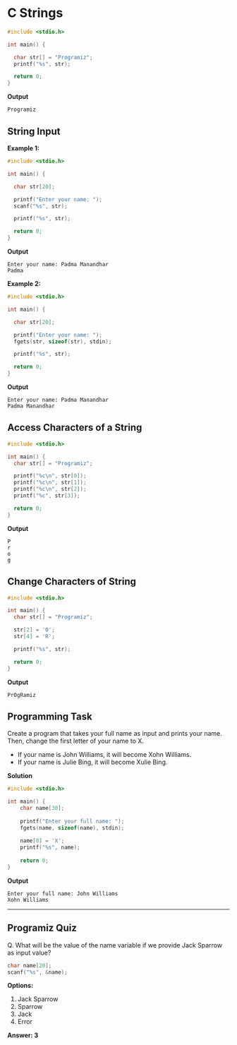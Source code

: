 # C Strings

```c
#include <stdio.h>

int main() {

  char str[] = "Programiz";
  printf("%s", str);

  return 0;
}
```
**Output**
```
Programiz
```

## String Input
**Example 1:**
```c
#include <stdio.h>

int main() {

  char str[20];

  printf("Enter your name: ");
  scanf("%s", str);

  printf("%s", str);

  return 0;
}
```
**Output**
```
Enter your name: Padma Manandhar
Padma
```
**Example 2:**
```c
#include <stdio.h>

int main() {

  char str[20];

  printf("Enter your name: ");
  fgets(str, sizeof(str), stdin);

  printf("%s", str);

  return 0;
}
```

**Output**
```
Enter your name: Padma Manandhar
Padma Manandhar

```
## Access Characters of a String 

```c
#include <stdio.h>

int main() {
  char str[] = "Programiz";

  printf("%c\n", str[0]);
  printf("%c\n", str[1]);
  printf("%c\n", str[2]);
  printf("%c", str[3]);

  return 0;
}
```
**Output**
```
P
r
o
g
```

## Change Characters of String
```c
#include <stdio.h>

int main() {
  char str[] = "Programiz";

  str[2] = 'O';
  str[4] = 'R';

  printf("%s", str);

  return 0;
}

```
**Output**
```
PrOgRamiz
```

## Programming Task
Create a program that takes your full name as input and prints your name. Then, change the first letter of your name to X.  
- If your name is John Williams, it will become Xohn Williams.  
- If your name is Julie Bing, it will become Xulie Bing.

**Solution**
```c
#include <stdio.h>

int main() {
    char name[30];
    
    printf("Enter your full name: ");
    fgets(name, sizeof(name), stdin);
    
    name[0] = 'X';
    printf("%s", name);
    
    return 0;
}
```

**Output**
```
Enter your full name: John Williams
Xohn Williams

```
---
 
## Programiz Quiz
 
Q.  What will be the value of the name variable if we provide Jack Sparrow as input value?

```c
char name[20];
scanf("%s", &name);
```

**Options:**
1. Jack Sparrow
1. Sparrow  
1. Jack  
1. Error


**Answer: 3**


